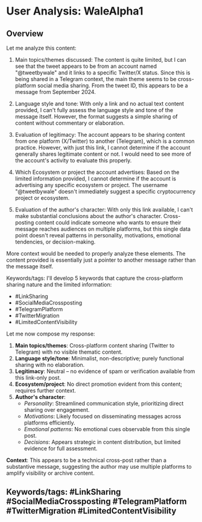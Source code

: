 # User Analysis: WaleAlpha1

## Overview

<think>
Let me analyze this content:

1. Main topics/themes discussed:
The content is quite limited, but I can see that the tweet appears to be from an account named "@tweetbywale" and it links to a specific Twitter/X status. Since this is being shared in a Telegram context, the main theme seems to be cross-platform social media sharing. From the tweet ID, this appears to be a message from September 2024.

2. Language style and tone:
With only a link and no actual text content provided, I can't fully assess the language style and tone of the message itself. However, the format suggests a simple sharing of content without commentary or elaboration.

3. Evaluation of legitimacy:
The account appears to be sharing content from one platform (X/Twitter) to another (Telegram), which is a common practice. However, with just this link, I cannot determine if the account generally shares legitimate content or not. I would need to see more of the account's activity to evaluate this properly.

4. Which Ecosystem or project the account advertises:
Based on the limited information provided, I cannot determine if the account is advertising any specific ecosystem or project. The username "@tweetbywale" doesn't immediately suggest a specific cryptocurrency project or ecosystem.

5. Evaluation of the author's character:
With only this link available, I can't make substantial conclusions about the author's character. Cross-posting content could indicate someone who wants to ensure their message reaches audiences on multiple platforms, but this single data point doesn't reveal patterns in personality, motivations, emotional tendencies, or decision-making.

More context would be needed to properly analyze these elements. The content provided is essentially just a pointer to another message rather than the message itself.

Keywords/tags:
I'll develop 5 keywords that capture the cross-platform sharing nature and the limited information:
- #LinkSharing
- #SocialMediaCrossposting
- #TelegramPlatform
- #TwitterMigration
- #LimitedContentVisibility

Let me now compose my response:
</think>

1. **Main topics/themes**: Cross-platform content sharing (Twitter to Telegram) with no visible thematic content.
2. **Language style/tonе**: Minimalist, non-descriptive; purely functional sharing with no elaboration.
3. **Legitimacy**: Neutral – no evidence of spam or verification available from this link-only post.
4. **Ecosystem/project**: No direct promotion evident from this content; requires further context.
5. **Author's character**:
   - *Personality*: Streamlined communication style, prioritizing direct sharing over engagement.
   - *Motivations*: Likely focused on disseminating messages across platforms efficiently.
   - *Emotional patterns*: No emotional cues observable from this single post.
   - *Decisions*: Appears strategic in content distribution, but limited evidence for full assessment.

**Context**: This appears to be a technical cross-post rather than a substantive message, suggesting the author may use multiple platforms to amplify visibility or archive content.

**Keywords/tags**: #LinkSharing #SocialMediaCrossposting #TelegramPlatform #TwitterMigration #LimitedContentVisibility
---
